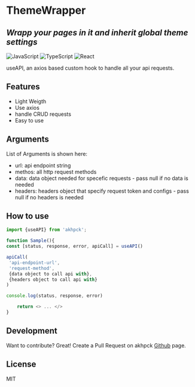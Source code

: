 # ThemeWrapper

## _Wrapp your pages in it and inherit global theme settings_

![JavaScript](https://img.shields.io/badge/javascript-%23323330.svg?style=for-the-badge&logo=javascript&logoColor=%23F7DF1E) ![TypeScript](https://img.shields.io/badge/typescript-%23007ACC.svg?style=for-the-badge&logo=typescript&logoColor=white) ![React](https://img.shields.io/badge/react-%2320232a.svg?style=for-the-badge&logo=react&logoColor=%2361DAFB)

useAPI, an axios based custom hook to handle all your api requests.

## Features

- Light Weigth
- Use axios
- handle CRUD requests
- Easy to use

## Arguments

List of Arguments is shown here:

- url: api endpoint string
- methos: all http request methods
- data: data object needed for specefic requests - pass null if no data is needed
- headers: headers object that specify request token and configs - pass null if no headers is needed

## How to use

```javascript
import {useAPI} from 'akhpck';

function Sample(){
const [status, response, error, apiCall] = useAPI()

apiCall(
 'api-endpoint-url',
 'request-method',
 {data object to call api with},
 {headers object to call api with}
)

console.log(status, response, error)

    return <> ... </>
}
```

## Development

Want to contribute? Great!
Create a Pull Request on akhpck [Github]() page.

## License

MIT
